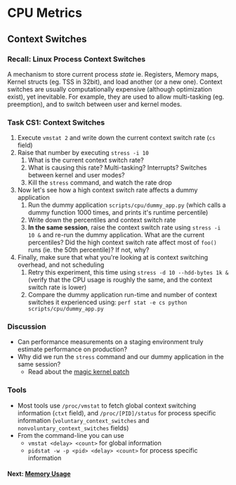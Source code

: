 # CPU Metrics

## Context Switches

### Recall: Linux Process Context Switches
A mechanism to store current process *state* ie. Registers, Memory maps, Kernel structs (eg. TSS in 32bit), and load another (or a new one). Context switches are usually computationally expensive (although optimization exist), yet inevitable. For example, they are used to allow multi-tasking (eg. preemption), and to switch between user and kernel modes.

### Task CS1: Context Switches

1. Execute `vmstat 2` and write down the current context switch rate (`cs` field)
2. Raise that number by executing `stress -i 10`
	1. What is the current context switch rate?
	2. What is causing this rate? Multi-tasking? Interrupts? Switches between kernel and user modes?
	3. Kill the `stress` command, and watch the rate drop
3. Now let's see how a high context switch rate affects a dummy application
	1. Run the dummy application `scripts/cpu/dummy_app.py` (which calls a dummy function 1000 times, and prints it's runtime percentile)
	2. Write down the percentiles and context switch rate
	3. **In the same session**, raise the context switch rate using `stress -i 10 &` and re-run the dummy application. What are the current percentiles? Did the high context switch rate affect most of `foo()` runs (ie. the 50th percentile)? If not, why?
4. Finally, make sure that what you're looking at is context switching overhead, and not scheduling
	1. Retry this experiment, this time using `stress -d 10 --hdd-bytes 1k &` (verify that the CPU usage is roughly the same, and the context switch rate is lower)
	2. Compare the dummy application run-time and number of context switches it experienced using: `perf stat -e cs python scripts/cpu/dummy_app.py`

### Discussion

- Can performance measurements on a staging environment truly estimate performance on production?
- Why did we run the `stress` command and our dummy application in the same session?
	- Read about the [magic kernel patch](http://www.phoronix.com/scan.php?page=article&item=linux_2637_video&num=1)

### Tools

 - Most tools use `/proc/vmstat` to fetch global context switching information (`ctxt` field), and `/proc/[PID]/status` for process specific information (`voluntary_context_switches` and `nonvoluntary_context_switches` fields)
 - From the command-line you can use
	 - `vmstat <delay> <count>` for global information
	 - `pidstat -w -p <pid> <delay> <count>` for process specific information

#### Next: [Memory Usage](memory-usage.md)
